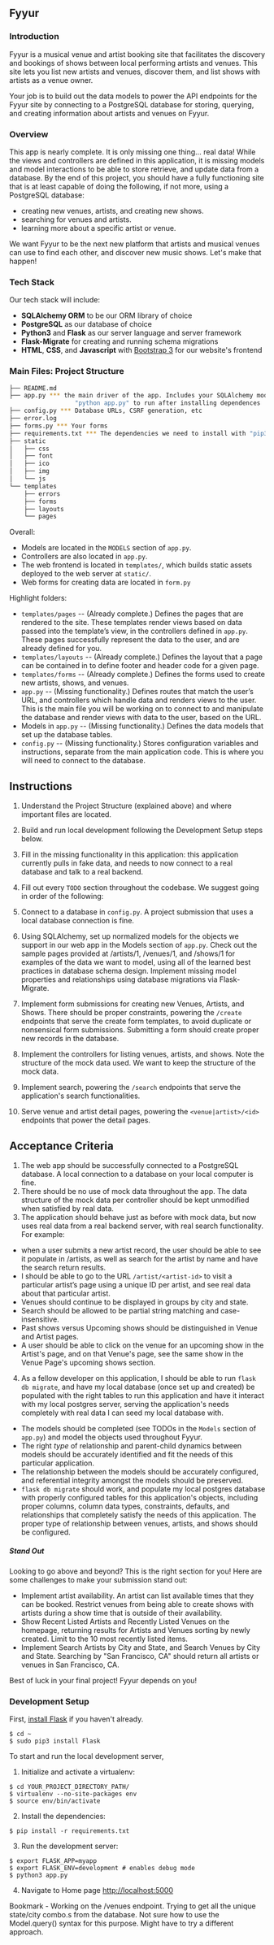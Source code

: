 Fyyur
-----

### Introduction

Fyyur is a musical venue and artist booking site that facilitates the discovery and bookings of shows between local performing artists and venues. This site lets you list new artists and venues, discover them, and list shows with artists as a venue owner.

Your job is to build out the data models to power the API endpoints for the Fyyur site by connecting to a PostgreSQL database for storing, querying, and creating information about artists and venues on Fyyur.

### Overview

This app is nearly complete. It is only missing one thing… real data! While the views and controllers are defined in this application, it is missing models and model interactions to be able to store retrieve, and update data from a database. By the end of this project, you should have a fully functioning site that is at least capable of doing the following, if not more, using a PostgreSQL database:

* creating new venues, artists, and creating new shows.
* searching for venues and artists.
* learning more about a specific artist or venue.

We want Fyyur to be the next new platform that artists and musical venues can use to find each other, and discover new music shows. Let's make that happen!

### Tech Stack

Our tech stack will include:

* **SQLAlchemy ORM** to be our ORM library of choice
* **PostgreSQL** as our database of choice
* **Python3** and **Flask** as our server language and server framework
* **Flask-Migrate** for creating and running schema migrations
* **HTML**, **CSS**, and **Javascript** with [Bootstrap 3](https://getbootstrap.com/docs/3.4/customize/) for our website's frontend

### Main Files: Project Structure

  ```sh
  ├── README.md
  ├── app.py *** the main driver of the app. Includes your SQLAlchemy models.
                    "python app.py" to run after installing dependences
  ├── config.py *** Database URLs, CSRF generation, etc
  ├── error.log
  ├── forms.py *** Your forms
  ├── requirements.txt *** The dependencies we need to install with "pip3 install -r requirements.txt"
  ├── static
  │   ├── css 
  │   ├── font
  │   ├── ico
  │   ├── img
  │   └── js
  └── templates
      ├── errors
      ├── forms
      ├── layouts
      └── pages
  ```

Overall:
* Models are located in the `MODELS` section of `app.py`.
* Controllers are also located in `app.py`.
* The web frontend is located in `templates/`, which builds static assets deployed to the web server at `static/`.
* Web forms for creating data are located in `form.py`


Highlight folders:
* `templates/pages` -- (Already complete.) Defines the pages that are rendered to the site. These templates render views based on data passed into the template’s view, in the controllers defined in `app.py`. These pages successfully represent the data to the user, and are already defined for you.
* `templates/layouts` -- (Already complete.) Defines the layout that a page can be contained in to define footer and header code for a given page.
* `templates/forms` -- (Already complete.) Defines the forms used to create new artists, shows, and venues.
* `app.py` -- (Missing functionality.) Defines routes that match the user’s URL, and controllers which handle data and renders views to the user. This is the main file you will be working on to connect to and manipulate the database and render views with data to the user, based on the URL.
* Models in `app.py` -- (Missing functionality.) Defines the data models that set up the database tables.
* `config.py` -- (Missing functionality.) Stores configuration variables and instructions, separate from the main application code. This is where you will need to connect to the database.


Instructions
-----

1. Understand the Project Structure (explained above) and where important files are located.
2. Build and run local development following the Development Setup steps below.
3. Fill in the missing functionality in this application: this application currently pulls in fake data, and needs to now connect to a real database and talk to a real backend.
3. Fill out every `TODO` section throughout the codebase. We suggest going in order of the following:

  1. Connect to a database in `config.py`. A project submission that uses a local database connection is fine.
  2. Using SQLAlchemy, set up normalized models for the objects we support in our web app in the Models section of `app.py`. Check out the sample pages provided at /artists/1, /venues/1, and /shows/1 for examples of the data we want to model, using all of the learned best practices in database schema design. Implement missing model properties and relationships using database migrations via Flask-Migrate.
  3. Implement form submissions for creating new Venues, Artists, and Shows. There should be proper constraints, powering the `/create` endpoints that serve the create form templates, to avoid duplicate or nonsensical form submissions. Submitting a form should create proper new records in the database.
  4. Implement the controllers for listing venues, artists, and shows. Note the structure of the mock data used. We want to keep the structure of the mock data.
  5. Implement search, powering the `/search` endpoints that serve the application's search functionalities.
  6. Serve venue and artist detail pages, powering the `<venue|artist>/<id>` endpoints that power the detail pages.


Acceptance Criteria
-----

1. The web app should be successfully connected to a PostgreSQL database. A local connection to a database on your local computer is fine.
2. There should be no use of mock data throughout the app. The data structure of the mock data per controller should be kept unmodified when satisfied by real data.
3. The application should behave just as before with mock data, but now uses real data from a real backend server, with real search functionality. For example:
  * when a user submits a new artist record, the user should be able to see it populate in /artists, as well as search for the artist by name and have the search return results.
  * I should be able to go to the URL `/artist/<artist-id>` to visit a particular artist’s page using a unique ID per artist, and see real data about that particular artist.
  * Venues should continue to be displayed in groups by city and state.
  * Search should be allowed to be partial string matching and case-insensitive.
  * Past shows versus Upcoming shows should be distinguished in Venue and Artist pages.
  * A user should be able to click on the venue for an upcoming show in the Artist's page, and on that Venue's page, see the same show in the Venue Page's upcoming shows section.
4. As a fellow developer on this application, I should be able to run `flask db migrate`, and have my local database (once set up and created) be populated with the right tables to run this application and have it interact with my local postgres server, serving the application's needs completely with real data I can seed my local database with.
  * The models should be completed (see TODOs in the `Models` section of `app.py`) and model the objects used throughout Fyyur.
  * The right _type_ of relationship and parent-child dynamics between models should be accurately identified and fit the needs of this particular application.
  * The relationship between the models should be accurately configured, and referential integrity amongst the models should be preserved.
  * `flask db migrate` should work, and populate my local postgres database with properly configured tables for this application's objects, including proper columns, column data types, constraints, defaults, and relationships that completely satisfy the needs of this application. The proper type of relationship between venues, artists, and shows should be configured.

##### Stand Out

Looking to go above and beyond? This is the right section for you! Here are some challenges to make your submission stand out:

*  Implement artist availability. An artist can list available times that they can be booked. Restrict venues from being able to create shows with artists during a show time that is outside of their availability.
* Show Recent Listed Artists and Recently Listed Venues on the homepage, returning results for Artists and Venues sorting by newly created. Limit to the 10 most recently listed items.
* Implement Search Artists by City and State, and Search Venues by City and State. Searching by "San Francisco, CA" should return all artists or venues in San Francisco, CA.

Best of luck in your final project! Fyyur depends on you!

### Development Setup

First, [install Flask](http://flask.pocoo.org/docs/1.0/installation/#install-flask) if you haven't already.

  ```
  $ cd ~
  $ sudo pip3 install Flask
  ```

To start and run the local development server,

1. Initialize and activate a virtualenv:
  ```
  $ cd YOUR_PROJECT_DIRECTORY_PATH/
  $ virtualenv --no-site-packages env
  $ source env/bin/activate
  ```

2. Install the dependencies:
  ```
  $ pip install -r requirements.txt
  ```

3. Run the development server:
  ```
  $ export FLASK_APP=myapp
  $ export FLASK_ENV=development # enables debug mode
  $ python3 app.py
  ```

4. Navigate to Home page [http://localhost:5000](http://localhost:5000)

Bookmark - Working on the /venues endpoint. Trying to get all the unique state/city combo.s from the database. Not sure how to use the Model.query() syntax for this purpose. Might have to try a different approach.